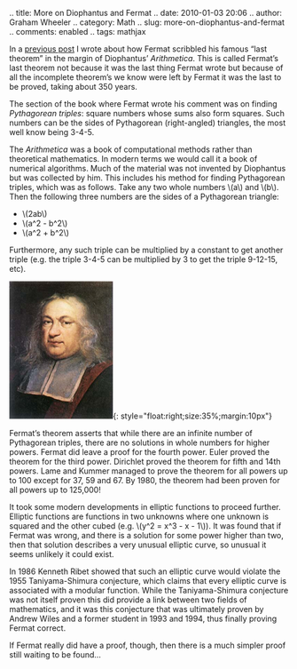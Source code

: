 .. title: More on Diophantus and Fermat
.. date: 2010-01-03 20:06
.. author: Graham Wheeler
.. category: Math
.. slug: more-on-diophantus-and-fermat
.. comments: enabled
.. tags: mathjax

In a [previous
post](http://magimathics.com/monkeying-around) I
wrote about how Fermat scribbled his famous “last theorem” in the margin
of Diophantus’ *Arithmetica*. This is called Fermat’s last theorem not
because it was the last thing Fermat wrote but because of all the
incomplete theorem’s we know were left by Fermat it was the last to be
proved, taking about 350 years.

The section of the book where Fermat wrote his comment was on finding
*Pythagorean triples*: square numbers whose sums also form squares. Such
numbers can be the sides of Pythagorean (right-angled) triangles, the
most well know being 3-4-5.
<!-- TEASER_END -->

The *Arithmetica* was a book of computational methods rather than
theoretical mathematics. In modern terms we would call it a book of
numerical algorithms. Much of the material was not invented by
Diophantus but was collected by him. This includes his method for
finding Pythagorean triples, which was as follows. Take any two whole
numbers \\(a\\) and \\(b\\). Then the following three numbers are
the sides of a Pythagorean triangle:

-   \\(2ab\\)
-   \\(a^2 - b^2\\)
-   \\(a^2 + b^2\\)

Furthermore, any such triple can be multiplied by a constant to get
another triple (e.g. the triple 3-4-5 can be multiplied by 3 to get the
triple 9-12-15, etc).

[![17th Century portrait of Pierre de Fermat](/images/image_thumb1.png "17th Century portrait of Pierre de Fermat")](/images/image1.png){: style="float:right;size:35%;margin:10px"}

Fermat’s theorem asserts that while there are an infinite number of
Pythagorean triples, there are no solutions in whole numbers for higher
powers. Fermat did leave a proof for the fourth power. Euler proved the
theorem for the third power. Dirichlet proved the theorem for fifth and
14th powers. Lame and Kummer managed to prove the theorem for all powers
up to 100 except for 37, 59 and 67. By 1980, the theorem had been proven
for all powers up to 125,000!

It took some modern developments in elliptic functions to proceed
further. Elliptic functions are functions in two unknowns where one
unknown is squared and the other cubed (e.g. \\(y^2 = x^3 -
x - 1\\)). It was found that if Fermat was wrong, and there is a solution
for some power higher than two, then that solution describes a very
unusual elliptic curve, so unusual it seems unlikely it could exist.

In 1986 Kenneth Ribet showed that such an elliptic curve would violate
the 1955 Taniyama-Shimura conjecture, which claims that every elliptic
curve is associated with a modular function. While the Taniyama-Shimura
conjecture was not itself proven this did provide a link between two
fields of mathematics, and it was this conjecture that was ultimately
proven by Andrew Wiles and a former student in 1993 and 1994, thus
finally proving Fermat correct.

If Fermat really did have a proof, though, then there is a much simpler
proof still waiting to be found…
